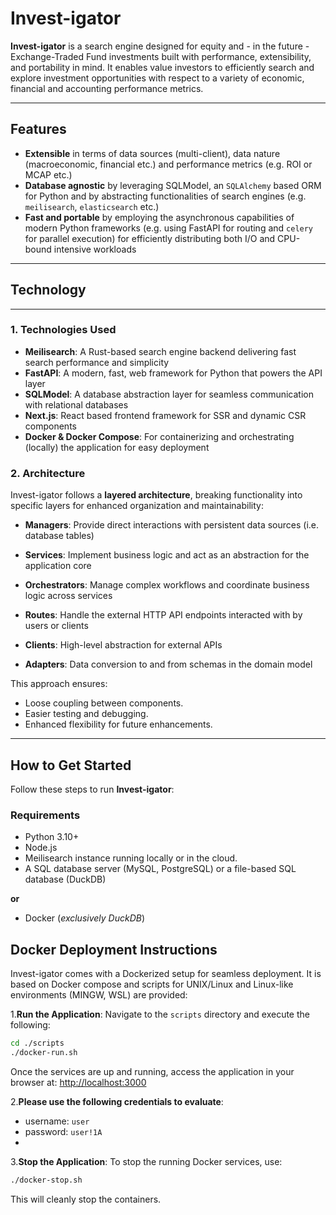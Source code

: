 # Invest-igator

**Invest-igator** is a search engine designed for equity and - in the future - Exchange-Traded Fund investments built
with
performance,
extensibility, and portability in mind. It enables value investors to efficiently search and explore investment
opportunities with respect to a variety of economic, financial and accounting performance metrics.

---

## Features

- **Extensible** in terms of data sources (multi-client), data nature (macroeconomic, financial etc.) and performance
  metrics (e.g. ROI or MCAP etc.)
- **Database agnostic** by leveraging SQLModel, an `SQLAlchemy` based ORM for Python and by abstracting functionalities
  of
  search engines (e.g. `meilisearch`, `elasticsearch` etc.)
- **Fast and portable** by employing the asynchronous capabilities of modern Python frameworks (e.g. using FastAPI for
  routing and `celery` for parallel execution) for efficiently distributing both I/O and CPU-bound intensive workloads

---

## Technology

---

### 1. **Technologies Used**

- **Meilisearch**: A Rust-based search engine backend delivering fast search performance and simplicity
- **FastAPI**: A modern, fast, web framework for Python that powers the API layer
- **SQLModel**: A database abstraction layer for seamless communication with relational databases
- **Next.js**: React based frontend framework for SSR and dynamic CSR components
- **Docker & Docker Compose**: For containerizing and orchestrating (locally) the application for easy deployment

### 2. **Architecture**

Invest-igator follows a **layered architecture**, breaking functionality into specific layers for enhanced organization
and maintainability:

- **Managers**: Provide direct interactions with persistent data sources (i.e. database tables)
- **Services**: Implement business logic and act as an abstraction for the application core
- **Orchestrators**: Manage complex workflows and coordinate business logic across services

- **Routes**: Handle the external HTTP API endpoints interacted with by users or clients
- **Clients**: High-level abstraction for external APIs
- **Adapters**: Data conversion to and from schemas in the domain model

This approach ensures:

- Loose coupling between components.
- Easier testing and debugging.
- Enhanced flexibility for future enhancements.

---

## **How to Get Started**

Follow these steps to run **Invest-igator**:

### **Requirements**

- Python 3.10+
- Node.js
- Meilisearch instance running locally or in the cloud.
- A SQL database server (MySQL, PostgreSQL) or a file-based SQL database (DuckDB)

**or**

- Docker (_exclusively DuckDB_)

## **Docker Deployment Instructions**

Invest-igator comes with a Dockerized setup for seamless deployment. It is based on Docker compose and scripts for
UNIX/Linux and Linux-like environments (MINGW, WSL) are provided:

1.**Run the Application**:
Navigate to the `scripts` directory and execute the following:

   ```bash
   cd ./scripts
   ./docker-run.sh
   ```

Once the services are up and running, access the application in your browser at:
[http://localhost:3000](http://localhost:3000)

2.**Please use the following credentials to evaluate**:

* username: `user`
* password: `user!1A`
*

3.**Stop the Application**:
To stop the running Docker services, use:

   ```bash
   ./docker-stop.sh
   ```

This will cleanly stop the containers.
